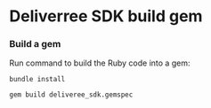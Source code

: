 # Deliverree SDK build gem

### Build a gem 

Run command to build the Ruby code into a gem:

```shell
bundle install

gem build deliveree_sdk.gemspec
```
